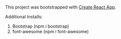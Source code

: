 This project was bootstrapped with [Create React App](https://github.com/facebook/create-react-app).

Additional Installs:
1) Bootstrap (npm i bootstrap)
2) font-awesome (npm i font-awesome)

